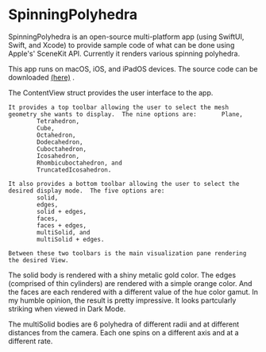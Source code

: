 # SpinningPolyhedra

SpinningPolyhedra is an open-source multi-platform app (using SwiftUI, Swift, and Xcode) to provide sample code of what can be done using Apple's' SceneKit API. Currently it renders various spinning polyhedra. 

This app runs on macOS, iOS, and iPadOS devices. The source code can be downloaded [(here)](https://github.com/Keith-43/SpinningPolyhedra) . 

The ContentView struct provides the user interface to the app.

    It provides a top toolbar allowing the user to select the mesh geometry she wants to display.  The nine options are:       Plane,
            Tetrahedron,
            Cube,
            Octahedron,
            Dodecahedron,
            Cuboctahedron,
            Icosahedron,
            Rhombicuboctahedron, and
            TruncatedIcosahedron.
            
    It also provides a bottom toolbar allowing the user to select the desired display mode.  The five options are:
            solid,
            edges,
            solid + edges,
            faces,
            faces + edges,
            multiSolid, and
            multiSolid + edges.
            
    Between these two toolbars is the main visualization pane rendering the desired View.

The solid body is rendered with a shiny metalic gold color.  The edges (comprised of thin cylinders) are rendered with a simple orange color.  And the faces are each rendered with a different value of the hue color gamut.  In my humble opinion, the result is pretty impressive.  It looks partcularly striking when viewed in Dark Mode.

The multiSolid bodies are 6 polyhedra of different radii and at different distances from the camera.  Each one spins on a different axis and at a different rate.
